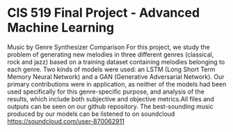 # CIS 519 Final Project - Advanced Machine Learning
Music by Genre Synthesizer Comparison
For this project, we study the problem of generating new melodies in three different genres (classical, rock and jazz) based on a training dataset containing melodies belonging to each genre. Two kinds of models were used: an LSTM (Long Short Term Memory Neural Network) and a GAN (Generative Adversarial Network). Our primary contributions were in application, as neither of the models had been used specifically for this genre-specific purpose, and analysis of the results, which include both subjective and objective metrics.All files and outputs can be seen on our github repository. The best-sounding music produced by our models can be listened to on soundcloud
https://soundcloud.com/user-870062911
